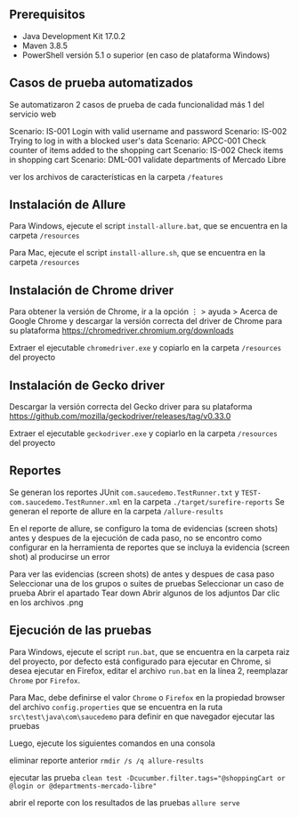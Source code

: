 ## Prerequisitos
+ Java Development Kit 17.0.2
+ Maven 3.8.5
+ PowerShell versión 5.1 o superior (en caso de plataforma Windows)

## Casos de prueba automatizados

Se automatizaron 2 casos de prueba de cada funcionalidad más 1 del servicio web

Scenario: IS-001 Login with valid username and password
Scenario: IS-002 Trying to log in with a blocked user's data
Scenario: APCC-001 Check counter of items added to the shopping cart
Scenario: IS-002 Check items in shopping cart
Scenario: DML-001 validate departments of Mercado Libre

ver los archivos de características en la carpeta `/features`

## Instalación de Allure

Para Windows, ejecute el script `install-allure.bat`, que se encuentra en la carpeta `/resources`

Para Mac, ejecute el script `install-allure.sh`, que se encuentra en la carpeta `/resources` 

## Instalación de Chrome driver

Para obtener la versión de Chrome, ir a la opción ⋮ > ayuda > Acerca de Google Chrome y descargar la versión correcta del  driver de Chrome para su plataforma https://chromedriver.chromium.org/downloads 

Extraer el ejecutable `chromedriver.exe` y copiarlo en la carpeta `/resources` del proyecto

## Instalación de Gecko driver

Descargar la versión correcta del Gecko driver para su plataforma https://github.com/mozilla/geckodriver/releases/tag/v0.33.0 

Extraer el ejecutable `geckodriver.exe` y copiarlo en la carpeta `/resources` del proyecto

## Reportes

Se generan los reportes JUnit `com.saucedemo.TestRunner.txt` y `TEST-com.saucedemo.TestRunner.xml` en la carpeta `./target/surefire-reports`
Se generan el reporte de allure en la carpeta `/allure-results`

En el reporte de allure, se configuro la toma de evidencias (screen shots) antes y despues de la ejecución de cada paso, no se encontro como configurar en la herramienta de reportes que se incluya la evidencia (screen shot) al producirse un error 

Para ver las evidencias (screen shots) de antes y despues de casa paso 
Seleccionar una de los grupos o suites de pruebas
Seleccionar un caso de prueba
Abrir el apartado Tear down
Abrir algunos de los adjuntos 
Dar clic en los archivos .png 

## Ejecución de las pruebas

Para Windows, ejecute el script `run.bat`, que se encuentra en la carpeta raiz del proyecto, por defecto está configurado para ejecutar en Chrome, si desea ejecutar en Firefox, editar el archivo `run.bat` en la línea 2, reemplazar `Chrome` por `Firefox`. 


Para Mac, debe definirse el valor `Chrome` o `Firefox` en la propiedad browser del archivo `config.properties` que se encuentra en la ruta `src\test\java\com\saucedemo` para definir en que navegador ejecutar las pruebas 


Luego, ejecute los siguientes comandos en una consola 

eliminar reporte anterior
`rmdir /s /q allure-results`

ejecutar las prueba
`clean test -Dcucumber.filter.tags="@shoppingCart or @login or @departments-mercado-libre"` 

abrir el reporte con los resultados de las pruebas
`allure serve`





